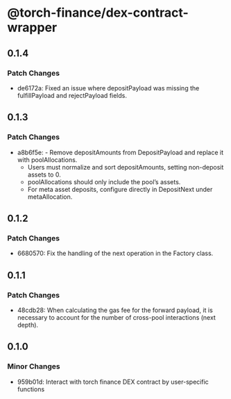 # @torch-finance/dex-contract-wrapper

## 0.1.4

### Patch Changes

- de6172a: Fixed an issue where depositPayload was missing the fulfillPayload and rejectPayload fields.

## 0.1.3

### Patch Changes

- a8b6f5e: - Remove depositAmounts from DepositPayload and replace it with poolAllocations.
  - Users must normalize and sort depositAmounts, setting non-deposit assets to 0.
  - poolAllocations should only include the pool’s assets.
  - For meta asset deposits, configure directly in DepositNext under metaAllocation.

## 0.1.2

### Patch Changes

- 6680570: Fix the handling of the next operation in the Factory class.

## 0.1.1

### Patch Changes

- 48cdb28: When calculating the gas fee for the forward payload, it is necessary to account for the number of cross-pool interactions (next depth).

## 0.1.0

### Minor Changes

- 959b01d: Interact with torch finance DEX contract by user-specific functions
